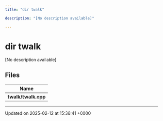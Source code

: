 ```yaml
---
title: "dir twalk"

description: "[No description available]"

---
```


# dir twalk

[No description available]

## Files

| Name           |
| -------------- |
| **[twalk/twalk.cpp](/documentation/code/files/twalk_8cpp/#file-twalk-twalk-cpp)**  |






-------------------------------

Updated on 2025-02-12 at 15:36:41 +0000
